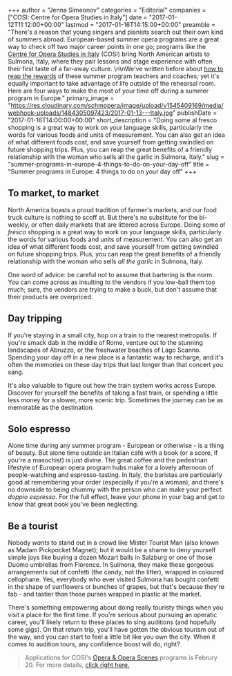 +++
author = "Jenna Simeonov"
categories = "Editorial"
companies = ["COSI: Centre for Opera Studies in Italy"]
date = "2017-01-12T11:12:00+00:00"
lastmod = "2017-01-16T14:15:00+00:00"
preamble = "There's a reason that young singers and pianists search out their own kind of summers abroad. European-based summer opera programs are a great way to check off two major career points in one go; programs like the [Centre for Opera Studies in Italy](http://www.co-si.com/) (COSI) bring North American artists to Sulmona, Italy, where they pair lessons and stage experience with often their first taste of a far-away culture. \n\nWe've written before about [how to reap the rewards](/how-to-make-the-most-of-your-summer-program/) of these summer program teachers and coaches; yet it's equally important to take advantage of life outside of the rehearsal room. Here are four ways to make the most of your time off during a summer program in Europe."
primary_image = "https://res.cloudinary.com/schmopera/image/upload/v1545409169/media/webhook-uploads/1484305097423/2017-01-13---Italy.jpg"
publishDate = "2017-01-16T14:00:00+00:00"
short_description = "Doing some al fresco shopping is a great way to work on your language skills, particularly the words for various foods and units of measurement. You can also get an idea of what different foods cost, and save yourself from getting swindled on future shopping trips. Plus, you can reap the great benefits of a friendly relationship with the woman who sells all the garlic in Sulmona, Italy."
slug = "summer-programs-in-europe-4-things-to-do-on-your-day-off"
title = "Summer programs in Europe: 4 things to do on your day off"
+++

## To market, to market

North America boasts a proud tradition of farmer's markets, and our food truck culture is nothing to scoff at. But there's no substitute for the bi-weekly, or often daily markets that are littered across Europe. Doing some *al fresco* shopping is a great way to work on your language skills, particularly the words for various foods and units of measurement. You can also get an idea of what different foods cost, and save yourself from getting swindled on future shopping trips. Plus, you can reap the great benefits of a friendly relationship with the woman who sells *all the garlic* in Sulmona, Italy.

One word of advice: be careful not to assume that bartering is the norm. You can come across as insulting to the vendors if you low-ball them too much; sure, the vendors are trying to make a buck, but don't assume that their products are overpriced.

## Day tripping

If you're staying in a small city, hop on a train to the nearest metropolis. If you're smack dab in the middle of Rome, venture out to the stunning landscapes of Abruzzo, or the freshwater beaches of Lago Scanno. Spending your day off in a new place is a fantastic way to recharge, and it's often the memories on these day trips that last longer than that concert you sang. 

It's also valuable to figure out how the train system works across Europe. Discover for yourself the benefits of taking a fast train, or spending a little less money for a slower, more scenic trip. Sometimes the journey can be as memorable as the destination.

## Solo espresso 

Alone time during any summer program - European or otherwise - is a thing of beauty. But alone time outside an Italian café with a book (or a score, if you're a masochist) is just divine. The great coffee and the pedestrian lifestyle of European opera program hubs make for a lovely afternoon of people-watching and espresso-tasting. In Italy, the baristas are particularly good at remembering your order (especially if you're a woman), and there's no downside to being chummy with the person who can make your perfect *doppio espresso*. For the full effect, leave your phone in your bag and get to know that great book you've been neglecting.

## Be a tourist

Nobody *wants* to stand out in a crowd like Mister Tourist Man (also known as Madam Pickpocket Magnet); but it would be a shame to deny yourself simple joys like buying a dozen Mozart balls in Salzburg or one of those Duomo umbrellas from Florence. In Sulmona, they make these gorgeous arrangements out of confetti (the candy, not the litter), wrapped in coloured cellophane. Yes, everybody who ever visited Sulmona has bought confetti in the shape of sunflowers or bunches of grapes, but that's because they're fab - and tastier than those purses wrapped in plastic at the market.

There's something empowering about doing really touristy things when you visit a place for the first time. If you're serious about pursuing an operatic career, you'll likely return to these places to sing auditions (and hopefully some gigs). On that return trip, you'll have gotten the obvious tourism out of the way, and you can start to feel a little bit like you own the city. When it comes to audition tours, any confidence boost will do, right?

>Applications for COSI's [Opera & Opera Scenes](https://www.yaptracker.com/applications/cosi-2017) programs is Februry 20. For more details, [click right here.](https://www.yaptracker.com/applications/cosi-2017)
